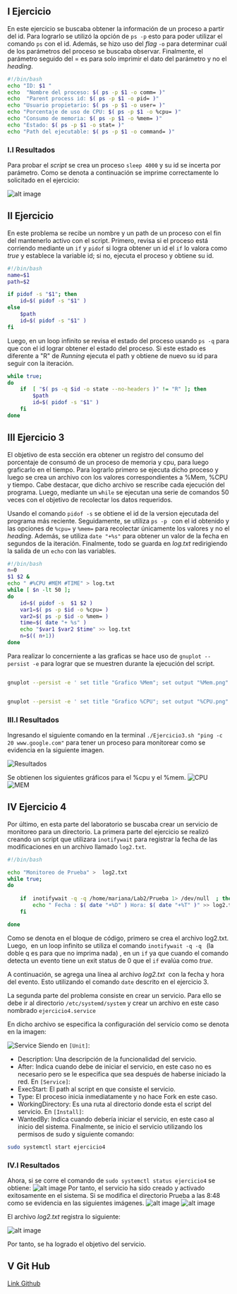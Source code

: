 ## I Ejercicio 

En este ejercicio se buscaba obtener la información de un proceso a partir del id. Para lograrlo se utilizó la opción de `ps -p` esto para poder utilizar el comando `ps` con el id. Además, se hizo uso del *flag* `-o` para determinar cuál de los parámetros del proceso se buscaba observar. Finalmente, el parámetro seguido del = es para solo imprimir el dato del parámetro y no el *heading*.
```bash
#!/bin/bash
echo "ID: $1 "
echo  "Nombre del proceso: $( ps -p $1 -o comm= )"
echo  "Parent process id: $( ps -p $1 -o pid= )"
echo "Usuario propietario: $( ps -p $1 -o user= )"
echo "Porcentaje de uso de CPU: $( ps -p $1 -o %cpu= )"
echo "Consumo de memoria: $( ps -p $1 -o %mem= )"
echo "Estado: $( ps -p $1 -o stat= )"
echo "Path del ejecutable: $( ps -p $1 -o command= )"
```
### I.I Resultados
Para probar el *script* se crea un proceso `sleep 4000` y su id se incerta por parámetro. Como se denota a continuación se imprime correctamente lo solicitado en el ejercicio: 

![alt image](https://github.com/Msolis314/Clases/blob/Msolis314-patch-1/Pasted%20image%2020230914205507.png)

## II Ejercicio 
En este problema se recibe un nombre y un path de un proceso con el fin del mantenerlo activo con el script. Primero, revisa si el proceso está corriendo mediante un `if` y `pidof` si logra obtener un id el `if` lo valora como *true* y establece la variable id; si no, ejecuta el proceso y obtiene su id.
```bash
#!/bin/bash
name=$1
path=$2

if pidof -s "$1"; then
	id=$( pidof -s "$1" )
else
	$path
	id=$( pidof -s "$1" )
fi

```
Luego, en un loop infinito se revisa el estado del proceso usando `ps -q` para que con el id lograr obtener el estado del proceso. Si este estado es diferente a "R" de *Running* ejecuta el path y obtiene de nuevo su id para seguir con la iteración.
```bash
while true;
do
	if  [ "$( ps -q $id -o state --no-headers )" != "R" ]; then
		$path
		id=$( pidof -s "$1" )
	fi
done
```
## III Ejercicio 3 
El objetivo de esta sección era obtener un registro del consumo del porcentaje de consumó de un proceso de memoria y cpu, para luego graficarlo en el tiempo. Para lograrlo primero se ejecuta dicho proceso y luego se crea un archivo con los valores correspondientes a %Mem, %CPU y tiempo. Cabe destacar, que dicho archivo se rescribe cada ejecución del programa. Luego, mediante un `while` se ejecutan una serie de comandos 50 veces con el objetivo de recolectar los datos requeridos.

Usando el comando `pidof -s` se obtiene el id de la version ejecutada del programa más reciente. Seguidamente, se utiliza `ps -p ` con el id obtenido y las opciones de `%cpu=` y `%mem=` para recolectar únicamente los valores y no el *heading*. Además, se utiliza `date "+%s"` para obtener un valor de la fecha en segundos de la iteración. Finalmente, todo se guarda en *log.txt* redirigiendo la salida de un `echo` con las variables.
```bash
#!/bin/bash
n=0
$1 $2 &
echo " #%CPU #MEM #TIME" > log.txt
while [ $n -lt 50 ];
do
	id=$( pidof -s  $1 $2 )
	var1=$( ps -p $id -o %cpu= )
	var2=$( ps -p $id -o %mem= )
	time=$( date "+ %s" )
	echo "$var1 $var2 $time" >> log.txt
	n=$(( n+1))
done
```
Para realizar lo concerniente a las graficas se hace uso de `gnuplot --persist -e`  para lograr que se muestren durante la ejecución del script.
```bash

gnuplot --persist -e ' set title "Grafico %Mem"; set output "%Mem.png" ; set xlabel "tiempo (s)"; set ylabel "Porcentaje %" ; plot "log.txt" u 3:2 title "%Mem" '


gnuplot --persist -e ' set title "Grafico %CPU"; set output "%CPU.png" ; set xlabel "tiempo (s)"; set ylabel "Porcentaje %" ; plot "log.txt" u 3:1 title "%CPU" '

```
### III.I Resultados
Ingresando el siguiente comando en la terminal `./Ejercicio3.sh "ping -c 20 www.google.com"` para tener un proceso para monitorear como se evidencia en la siguiente imagen.

![Resultados](https://github.com/Msolis314/Clases/blob/main/Lab2.3.1.png)

Se obtienen los siguientes gráficos para el %cpu y  el %mem. 
![CPU](https://github.com/Msolis314/Clases/blob/main/Pasted%20image%2020230914200922.png)
![MEM](https://github.com/Msolis314/Clases/blob/main/Pasted%20image%2020230914201129.png)
## IV Ejercicio 4
Por último, en esta parte del laboratorio se buscaba crear un servicio de monitoreo para un directorio. La primera parte del ejercicio se realizó creando un script que utilizara `inotifywait` para registrar la fecha de las modificaciones en un archivo llamado `log2.txt`.
```bash
#!/bin/bash

echo "Monitoreo de Prueba" >  log2.txt
while true;
do
	
	if  inotifywait -q -q /home/mariana/Lab2/Prueba 1> /dev/null  ; then
		echo " Fecha : $( date "+%D" ) Hora: $( date "+%T" )" >> log2.txt
	fi

done

```
Como se denota en el bloque de código, primero se crea el archivo log2.txt. Luego,  en un loop infinito se utiliza el comando `inotifywait -q -q ` (la doble q es para que no imprima nada) , en un `if` ya que cuando el comando detecta un evento tiene un exit status de 0 que el `if` evalúa como *true*.

A continuación, se agrega una línea al archivo *log2.txt*  con la fecha y hora del evento. Esto utilizando el comando `date` descrito en el ejercicio 3.

La segunda parte del problema consiste en crear un servicio. Para ello se debe ir al directorio `/etc/systemd/system` y crear un archivo en este caso nombrado `ejercicio4.service`

En dicho archivo se especifica la configuración del servicio como se denota en la imagen:

![Service](https://github.com/Msolis314/Clases/blob/main/Pasted%20image%2020230914202831.png)
Siendo en `[Unit]`:
- Description: Una descripción de la funcionalidad del servicio.
- After: Indica cuando debe de iniciar el servicio, en este caso no es necesario pero se le especifica que sea después de haberse iniciado la red.
En `[Service]`:
- ExecStart: El path al script en que consiste el servicio.
- Type: El proceso inicia inmediatamente y no hace Fork en este caso. 
- WorkingDirectory: Es una ruta al directorio donde esta el script del servicio. 
En `[Install]`:
- WantedBy: Indica cuando debería iniciar el servicio, en este caso al inicio del sistema.
Finalmente, se inicio el servicio utilizando los permisos de sudo y siguiente comando:
```bash
sudo systemctl start ejercicio4
```
### IV.I Resultados
Ahora, si se corre el comando de `sudo systemctl status ejercicio4` se obtiene:
![alt image](https://github.com/Msolis314/Clases/blob/main/Pasted%20image%2020230914204540.png)
Por tanto, el servicio ha sido creado y activado exitosamente en el sistema. 
Si se modifica el directorio Prueba a las 8:48 como se evidencia en las siguientes imágenes.
![alt image](https://github.com/Msolis314/Clases/blob/main/Pasted%20image%2020230914204817.png)
![alt image](https://github.com/Msolis314/Clases/blob/main/Pasted%20image%2020230914204848.png)

El archivo *log2.txt* registra lo siguiente:

![alt image](https://github.com/Msolis314/Clases/blob/main/Pasted%20image%2020230914204952.png)

Por tanto, se ha logrado el objetivo del servicio. 
## V Git Hub
[Link Github](https://github.com/Msolis314/Lab2)
